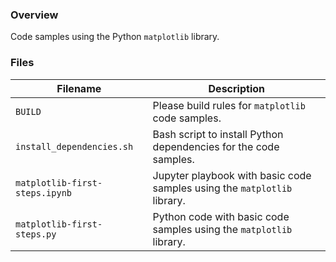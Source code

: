 ### Overview

Code samples using the Python `matplotlib` library.

### Files

| Filename                       | Description                                                              |
|--------------------------------|--------------------------------------------------------------------------|
| `BUILD`                        | Please build rules for `matplotlib` code samples.                        |
| `install_dependencies.sh`      | Bash script to install Python dependencies for the code samples.         |
| `matplotlib-first-steps.ipynb` | Jupyter playbook with basic code samples using the `matplotlib` library. |
| `matplotlib-first-steps.py`    | Python code with basic code samples using the `matplotlib` library.      |